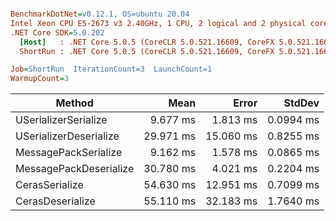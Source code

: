 ``` ini

BenchmarkDotNet=v0.12.1, OS=ubuntu 20.04
Intel Xeon CPU E5-2673 v3 2.40GHz, 1 CPU, 2 logical and 2 physical cores
.NET Core SDK=5.0.202
  [Host]   : .NET Core 5.0.5 (CoreCLR 5.0.521.16609, CoreFX 5.0.521.16609), X64 RyuJIT
  ShortRun : .NET Core 5.0.5 (CoreCLR 5.0.521.16609, CoreFX 5.0.521.16609), X64 RyuJIT

Job=ShortRun  IterationCount=3  LaunchCount=1  
WarmupCount=3  

```
|                 Method |      Mean |     Error |    StdDev |
|----------------------- |----------:|----------:|----------:|
|   USerializerSerialize |  9.677 ms |  1.813 ms | 0.0994 ms |
| USerializerDeserialize | 29.971 ms | 15.060 ms | 0.8255 ms |
|   MessagePackSerialize |  9.162 ms |  1.578 ms | 0.0865 ms |
| MessagePackDeserialize | 30.780 ms |  4.021 ms | 0.2204 ms |
|         CerasSerialize | 54.630 ms | 12.951 ms | 0.7099 ms |
|       CerasDeserialize | 55.110 ms | 32.183 ms | 1.7640 ms |
